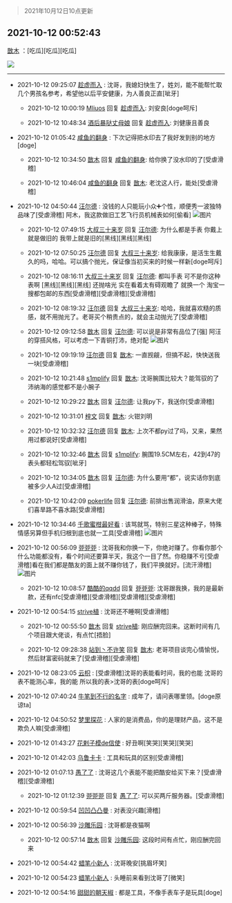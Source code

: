 > 2021年10月12日10点更新
<link rel="stylesheet" href="https://cdn.jsdelivr.net/gh/taotie6/sampleJSON@main/css/photo_show.css">
<meta name="referrer" content="no-referrer" />


 ## 2021-10-12 00:52:43 

 [㪚木](https://www.coolapk.com/feed/30628744?shareKey=OGUzMmRlYjAwMmRmNjE2NDZmNDI~) ：[吃瓜][吃瓜][吃瓜] 

<div class="album">
<img class="img-item" src="https://image.coolapk.com/feed/2021/1012/00/1081091_8bc9a7f9_1162_6808@1620x1614.jpeg" />
</div>

 ------- 

- 2021-10-12 09:25:07 [趁虚而入](uid=797342) : 沈哥，我媳妇快生了，姓刘，能不能帮忙取几个男孩名参考，希望他以后平安健康，为人善良正直[呲牙] 

    - 2021-10-12 10:00:19 [Mliuos](uid=837000) 回复 [趁虚而入](uid=797342): 刘安良[doge呵斥] 

    - 2021-10-12 10:48:34 [酒后暴哒丈母娘](uid=958361) 回复 [趁虚而入](uid=797342): 刘健康且善良 

- 2021-10-12 01:05:42 [咸鱼的翻身](uid=3945270) : 下次记得把水印去了我好发到别的地方[doge] 

    - 2021-10-12 10:34:50 [㪚木](uid=1081091) 回复 [咸鱼的翻身](uid=3945270): 给你换了没水印的了[受虐滑稽] 

    - 2021-10-12 10:46:04 [咸鱼的翻身](uid=3945270) 回复 [㪚木](uid=1081091): 老沈这人行，能处[受虐滑稽] 

- 2021-10-12 04:50:44 [汪尔德](uid=1595236) : 没钱的人只能玩小众➕个性，顺便秀一波独特品味了[受虐滑稽]
阿木，我这款做旧工艺飞行员机械表如何[偷看] ![图片](https://image.coolapk.com/feed/2021/1012/04/1595236_49f5c7b0_5230_4204@1200x500.jpeg)

    - 2021-10-12 07:49:15 [大叔三十来岁](uid=5360167) 回复 [汪尔德](uid=1595236): 为什么都是手表 你戴上就是做旧的  我带上就是旧的[黑线][黑线][黑线] 

    - 2021-10-12 07:50:25 [汪尔德](uid=1595236) 回复 [大叔三十来岁](uid=5360167): 给我康康，是活生生戴久的吗，哈哈。可以搞个抛光，保证像当初买来的时候一样新[doge呵斥] 

    - 2021-10-12 08:16:11 [大叔三十来岁](uid=5360167) 回复 [汪尔德](uid=1595236): 都叫手表  可不是你这种表啊  [黑线][黑线][黑线] 还抛啥光  实在看着太有碍观瞻了  就换一个  淘宝一搜都包邮的东西[受虐滑稽][受虐滑稽][受虐滑稽] 

    - 2021-10-12 08:19:32 [汪尔德](uid=1595236) 回复 [大叔三十来岁](uid=5360167): 哈哈，我就喜欢糙的质感，就不用抛光了。老哥买个稍贵点的，就会主动抛光了[受虐滑稽] 

    - 2021-10-12 09:12:58 [㪚木](uid=1081091) 回复 [汪尔德](uid=1595236): 可以说是非常有品位了[强]
阿汪的穿搭风格，可以考虑一下青铜打沛，绝对配 ![图片](https://image.coolapk.com/feed/2021/1012/09/1081091_d88819a7_1177_1178@1015x1285.png)

    - 2021-10-12 09:19:19 [汪尔德](uid=1595236) 回复 [㪚木](uid=1081091): 一直觊觎，但搞不起，快快送我一块[受虐滑稽] 

    - 2021-10-12 10:21:48 [s1mplify](uid=1732022) 回复 [㪚木](uid=1081091): 沈哥腕围比较大？能驾驭的了沛纳海的感觉都不是小腕子 

    - 2021-10-12 10:29:22 [㪚木](uid=1081091) 回复 [汪尔德](uid=1595236): 让我py下，我送你[受虐滑稽] 

    - 2021-10-12 10:31:01 [梓文](uid=2075001) 回复 [㪚木](uid=1081091): 火钳刘明 

    - 2021-10-12 10:32:32 [汪尔德](uid=1595236) 回复 [㪚木](uid=1081091): 上次不都py过了吗，又来，果然用过都说好[受虐滑稽] 

    - 2021-10-12 10:32:46 [㪚木](uid=1081091) 回复 [s1mplify](uid=1732022): 腕围19.5CM左右，42到47的表头都轻松驾驭[呲牙] 

    - 2021-10-12 10:34:05 [㪚木](uid=1081091) 回复 [汪尔德](uid=1595236): 为什么要用“都”，说实话你到底被多少人A过[受虐滑稽] 

    - 2021-10-12 10:42:09 [pokerlife](uid=575409) 回复 [汪尔德](uid=1595236): 前排出售润滑油，原来大佬们喜旱路不喜水路[受虐滑稽] 

- 2021-10-12 10:34:46 [千歌蜜柑最好看](uid=1256624) : 该骂就骂，特别三星这种棒子，特殊情感另算但手机归根到底也就一工具[受虐滑稽] ![图片](https://image.coolapk.com/feed/2021/1012/10/1256624_feaa7391_6085_2078@1536x2152.jpeg)

- 2021-10-12 00:56:09 [戼戼戼](uid=4044548) : 沈哥我和你换一下，你绝对赚了。你看你那个什么功能都没有，看个时间还要算半天，我这个一目了然。你稳赚不亏[受虐滑稽]看在我们都是酷友的面上就不赚你钱了，我们平换就好。[流汗滑稽] ![图片](https://image.coolapk.com/feed/2021/1012/00/4044548_510ea2f8_1368_3176@2160x3840.jpeg)

    - 2021-10-12 10:08:57 [酷酷的qqdd](uid=9633812) 回复 [戼戼戼](uid=4044548): 沈哥跟我换，我的是最新款，还有nfc[受虐滑稽][受虐滑稽][受虐滑稽][受虐滑稽] 

- 2021-10-12 00:54:15 [strive植](uid=1468928) : 沈哥还不睡啊[受虐滑稽] 

    - 2021-10-12 00:55:50 [㪚木](uid=1081091) 回复 [strive植](uid=1468928): 刚应酬完回来。这断时间有几个项目跟大佬谈，有点忙[捂脸] 

    - 2021-10-12 09:28:38 [站到丶不许笑](uid=1165627) 回复 [㪚木](uid=1081091): 老哥项目谈完心情愉悦，然后财富密码就来了[受虐滑稽][受虐滑稽] 

- 2021-10-12 08:23:05 [云枳](uid=4374824) : [受虐滑稽]沈哥的表能看时间，我的也能
沈哥的表不能测心率，我的能
所以我的表&gt;沈哥的表[doge呵斥] 

- 2021-10-12 07:40:24 [牛笔到不行的名字](uid=2374460) : 成年了，请问表哪里领。[doge原谅ta] 

- 2021-10-12 04:50:52 [梦里探花](uid=836750) : 人家的是消费品，你的是理财产品，这不是欺负人嘛[受虐滑稽] 

- 2021-10-12 01:43:27 [花剌子模de信使](uid=2917993) : 好丑啊[笑哭][笑哭][笑哭] 

- 2021-10-12 01:42:03 [乌鲁卡卡](uid=1446701) : 工具和玩具的区别[受虐滑稽] 

- 2021-10-12 01:07:13 [愚了了](uid=734193) : 沈哥这几个表能不能把酷安给买下来？[受虐滑稽][受虐滑稽] 

    - 2021-10-12 01:12:39 [戼戼戼](uid=4044548) 回复 [愚了了](uid=734193): 可以买两斤服务器。[受虐滑稽] 

- 2021-10-12 00:59:54 [凹凹凸凸曼](uid=7430744) : 对表没兴趣[滑稽] 

- 2021-10-12 00:56:39 [沙雕乐园](uid=2447129) : 沈哥都是夜猫啊 

    - 2021-10-12 00:57:14 [㪚木](uid=1081091) 回复 [沙雕乐园](uid=2447129): 这段时间有点忙，刚应酬完回来 

- 2021-10-12 00:54:42 [蜡笔小新人](uid=4236945) : 沈哥晚安[挑眉坏笑] 

- 2021-10-12 00:54:23 [蜡笔小新人](uid=4236945) : 头睡前来看到沈哥了[微笑] 

- 2021-10-12 00:54:16 [甜甜的朝天椒](uid=3158821) : 都是工具，不像手表车子是玩具[doge] 

